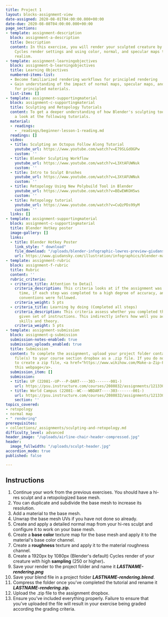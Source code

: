 ```yaml
---
title: Project 1
layout: blocks-assignment-view
date-assigned: 2020-08-01T04:00:00.000+00:00
date-due: 2020-08-08T04:00:00.000+00:00
page_sections:
- template: assignment-description
  block: assignment-a-description
  title: Description
  content: In this exercise, you will render your sculpted creature by configuring
    Cycles render settings and using color, normal, and specular maps to increase
    realism.
- template: assignment-learningobjectives
  block: assignment-b-learningobjectives
  title: Learning Objectives
  numbered-items-list:
  - Become familiarized rendering workflows for principled rendering
  - Gain understanding of the impact of normal maps, specular maps, and other settings
    for principled materials.
  list-item: []
- template: assignment-supportingmaterial
  block: assignment-c-supportingmaterial
  title: Sculpting and Retopology Tutorials
  content: To get a deeper understanding of how Blender's sculpting tools work, have
    a look at the following tutorials.
  material:
  - readings:
    - _readings/beginner-lesson-1-reading.md
  readings: []
  video:
  - title: Sculpting an Octopus Follow Along Tutorial
    youtube_url: https://www.youtube.com/watch?v=E79SLGdOGPw
    custom: ''
  - title: Blender Sculpting Workflow
    youtube_url: https://www.youtube.com/watch?v=L3XtAFUWNuk
    custom: ''
  - title: Intro to Sculpt Brushes
    youtube_url: https://www.youtube.com/watch?v=L3XtAFUWNuk
    custom: ''
  - title: Retopology Using New Polybuild Tool in Blender
    youtube_url: https://www.youtube.com/watch?v=BEwEWKOH5ws
    custom: ''
  - title: Retopology tutorial
    youtube_url: https://www.youtube.com/watch?v=CuQzPDs99yM
    custom: ''
  links: []
- template: assignment-supportingmaterial
  block: assignment-c-supportingmaterial
  title: Blender Hotkey poster
  image-gallery: []
  links:
  - title: Blender Hotkey Poster
    link_style: " download"
    file_download: "/uploads/blender-infographic-lowres-preview-giudansky.jpg"
    url: https://www.giudansky.com/illustration/infographics/blender-map
- template: assignment-rubric
  block: assignment-f-rubric
  title: Rubric
  content: ''
  rubric_criteria:
  - criteria_title: Attention to Detail
    criteria_description: This criteria looks at if the assignment was submitted on
      time, if each step was completed to a high degree of accuracy, and if file naming
      conventions were followed.
    criteria_weight: 5 pts
  - criteria_title: Learning by doing (Completed all steps)
    criteria_description: This criteria assess whether you completed the assignment's
      given set of instructions. This indirectly infers how well you acquired foundational
      skills and theory.
    criteria_weight: 5 pts
- template: assignment-submission
  block: assignment-g-submission
  submission-notes-enabled: true
  submission_uploads_enabled: true
  title: Submission
  content: To complete the assignment, upload your project folder containing your
    file(s) to your course section dropbox as a .zip file. If you do not know how
    to create a zip file, <a href="https://www.wikihow.com/Make-a-Zip-File" title="">see
    this webpage</a>.
  submission_item: []
  submission:
  - title: UP (22081--UP---P-DART----303-------001-)
    url: https://psu.instructure.com/courses/2080832/assignments/12133049
  - title: World Campus (22081--WC---WBDART----303-------001-)
    url: https://psu.instructure.com/courses/2080832/assignments/12133049
    section: ''
topics_covered:
- retopology
- normal map
- " rendering"
prerequisites:
- collections/_assignments/sculpting-and-retopology.md
difficulty_level: advanced
header_image: "/uploads/airline-chair-header-compressed.jpg"
header:
  image_fullwidth: "/uploads/sculpt-header.jpg"
accordion_mode: true
published: false

---
```

## Instructions

 1. Continue your work from the previous exercises. You should have a hi-res sculpt and a retopologized base mesh.
 2. You can duplicate and subdivide the base mesh to increase its resolution.
 3. Add a material to the base mesh.
 4. Unwrap the base mesh UVs if you have not done so already.
 5. Create and apply a detailed normal map from your hi-res sculpt and configure it to work on your base mesh.
 6. Create a **base color** texture map for the base mesh and apply it to the material's base color channel.
 7. Create a **roughness** texture and apply it to the material roughness channel.
 8. Create a 1920px by 1080px (Blender's default) Cycles render of your creature with high **sampling** (250 or higher)**.**
 9. Save your render to the project folder and name it **_LASTNAME-rendering.png_**
10. Save your blend file in a project folder **_LASTNAME-rendering.blend_**.
11. Compress the folder once you’ve completed the tutorial and rename it **_LASTNAME-rendering.zip._**
12. Upload the .zip file to the assignment dropbox.
13. Ensure you’ve included everything properly. Failure to ensure that you’ve uploaded the file will result in your exercise being graded according the grading criteria.